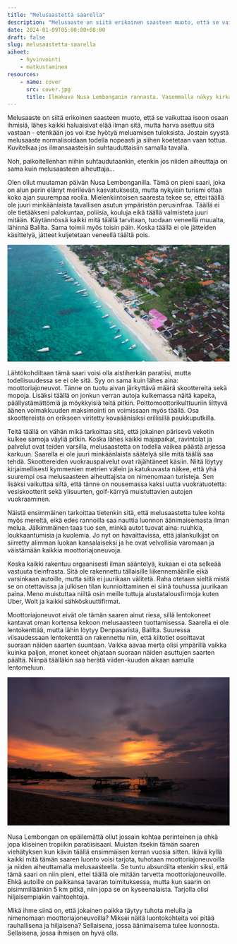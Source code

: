 ```yaml
---
title: "Melusaastetta saarella"
description: "Melusaaste on siitä erikoinen saasteen muoto, että se vaikuttaa isoon osaan ihmisiä, lähes kaikki haluaisivat elää ilman sitä, mutta harva asettuu sitä vastaan"
date: 2024-01-09T05:00:00+08:00
draft: false
slug: melusaastetta-saarella
aiheet:
    - hyvinvointi
    - matkustaminen
resources:
    - name: cover
      src: cover.jpg
      title: Ilmakuva Nusa Lembonganin rannasta. Vasemmalla näkyy kirkas meri ja oikealla vehreyden ja palmujen keskelle rakennettua asutusta. Teitä näkyy hyvin vähän tai ne ovat kapeita polkuja.
---
```


Melusaaste on siitä erikoinen saasteen muoto, että se vaikuttaa isoon osaan ihmisiä, lähes kaikki haluaisivat elää ilman sitä, mutta harva asettuu sitä vastaan - etenkään jos voi itse hyötyä meluamisen tuloksista. Jostain syystä melusaaste normalisoidaan todella nopeasti ja siihen koetetaan vaan tottua. Kuvitelkaa jos ilmansaasteisiin suhtauduttaisiin samalla tavalla. 

<!--more-->

Noh, paikoitellenhan niihin suhtaudutaankin, etenkin jos niiden aiheuttaja on sama kuin melusaasteen aiheuttaja...

Olen ollut muutaman päivän Nusa Lembonganilla. Tämä on pieni saari, joka on alun perin elänyt merilevän kasvatuksesta, mutta nykyisin turismi ottaa koko ajan suurempaa roolia. Mielenkiintoisen saaresta tekee se, ettei täällä ole juuri minkäänlaista tavallisen asutun ympäristön perusinfraa. Täällä ei ole tietääkseni palokuntaa, poliisia, kouluja eikä täällä valmisteta juuri mitään. Käytännössä kaikki mitä täällä tarvitaan, tuodaan veneellä muualta, lähinnä Balilta. Sama toimii myös toisin päin. Koska täällä ei ole jätteiden käsittelyä, jätteet kuljetetaan veneellä täältä pois.

![Ilmakuva Nusa Lembonganin rannasta. Vasemmalla näkyy kirkas meri ja oikealla vehreyden ja palmujen keskelle rakennettua asutusta. Teitä näkyy hyvin vähän tai ne ovat kapeita polkuja.](cover.jpg "Nusa Lembonganin asutus on vehreyden ja kirkkaan meriveren äärelle rakentunut. Talojen välissä kulkee kapeita polkuja, mutta leveitä teitä siellä on muutamaa pääkatua lukuun ottamatta todella vähän.")

Lähtökohdiltaan tämä saari voisi olla aistiherkän paratiisi, mutta todellisuudessa se ei ole sitä. Syy on sama kuin lähes aina: moottoriajoneuvot. Tänne on tuotu aivan järkyttävä määrä skoottereita sekä mopoja. Lisäksi täällä on jonkun verran autoja kulkemassa näitä kapeita, päällystämättömiä ja möykkyisiä teitä pitkin. Polttomoottorikulttuuriin liittyvä äänen voimakkuuden maksimointi on voimissaan myös täällä. Osa skoottereista on erikseen viritetty kovaäänisiksi erillisillä paukkuputkilla.

Teitä täällä on vähän mikä tarkoittaa sitä, että jokainen pärisevä vekotin kulkee samoja väyliä pitkin. Koska lähes kaikki majapaikat, ravintolat ja palvelut ovat teiden varsilla, melusaastetta on todella vaikea päästä arjessa karkuun. Saarella ei ole juuri minkäänlaista säätelyä sille mitä täällä saa tehdä. Skoottereiden vuokrauspalvelut ovat räjähtäneet käsiin. Niitä löytyy kirjaimellisesti kymmenien metrien välein ja katukuvasta näkee, että yhä suurempi osa melusaasteen aiheuttajista on nimenomaan turisteja. Sen lisäksi vaikuttaa siltä, että tänne on nousemassa kaksi uutta vuokratuotetta: vesiskootterit sekä ylisuurten, golf-kärryä muistuttavien autojen vuokraaminen.

Näistä ensimmäinen tarkoittaa tietenkin sitä, että melusaastetta tulee kohta myös mereltä, eikä edes rannoilla saa nauttia luonnon äänimaisemasta ilman melua. Jälkimmäinen taas tuo sen, minkä autot tuovat aina: ruuhkia, loukkaantumisia ja kuolemia. Jo nyt on havaittavissa, että jalankulkijat on siirretty alimman luokan kansalaiseksi ja he ovat velvollisia varomaan ja väistämään kaikkia moottoriajoneuvoja.

Koska kaikki rakentuu orgaanisesti ilman sääntelyä, kukaan ei ota selkeää vastuuta tieinfrasta. Sitä ole rakennettu tällaisille liikennemäärille eikä varsinkaan autoille, mutta siitä ei juurikaan välitetä. Raha otetaan sieltä mistä se on otettavissa ja julkisen tilan kunnioittaminen ei siinä touhussa juurikaan paina. Meno muistuttaa niiltä osin meille tuttuja alustatalousfirmoja kuten Uber, Wolt ja kaikki sähköskuuttifirmat.

Moottoriajoneuvot eivät ole tämän saaren ainut riesa, sillä lentokoneet kantavat oman kortensa kekoon melusaasteen tuottamisessa. Saarella ei ole lentokenttää, mutta lähin löytyy Denpasarista, Balilta. Suuressa viisaudessaan lentokenttä on rakennettu niin, että kiitotiet osoittavat suoraan näiden saarten suuntaan. Vaikka aavaa merta olisi ympärillä vaikka kuinka paljon, monet koneet ohjataan suoraan näiden asuttujen saarten päältä. Niinpä täälläkin saa herätä viiden-kuuden aikaan aamulla lentomeluun.

![Auringonlasku meren rannassa. Vedessä näkyy veneiden silhuetteja taivas on täynnä keltaisen, oranssin ja violetin sävyjä. Näyttää kuin taivas olisi tulessa.](auringonlasku.jpg "Vielä toistaiseksi tällaisista näkymistä on mahdollista nauttia ilman merkittävää melusaastetta, mutta pian sekin voi olla ohi, mikäli vesiskoottereiden vuokrausbisnes räjähtää käsiin ja lentoliikenteen määrä lisääntyy.")

Nusa Lembongan on epäilemättä ollut jossain kohtaa perinteinen ja ehkä jopa kliseinen tropiikin paratiisisaari. Muistan itsekin tämän saaren viehätyksen kun kävin täällä ensimmäisen kerran vuosia sitten. Ikävä kyllä kaikki mitä tämän saaren luonto voisi tarjota, tuhotaan moottoriajoneuvoilla ja niiden aiheuttamalla melusaasteella. Se tuntu absurdilta etenkin siksi, että tämä saari on niin pieni, ettei täällä ole mitään tarvetta moottoriajoneuvoille. Ehkä autoille on paikkansa tavaran toimituksessa, mutta kun saarin on pisimmilläänkin 5 km pitkä, niin jopa se on kyseenalaista. Tarjolla olisi hiljaisempiakin vaihtoehtoja.

Mikä ihme siinä on, että jokainen paikka täytyy tuhota melulla ja nimenomaan moottoriajoneuvoilla? Miksei näitä luontokohteita voi pitää rauhallisena ja hiljaisena? Sellaisena, jossa äänimaisema tulee luonnosta. Sellaisena, jossa ihmisen on hyvä olla.
